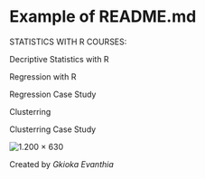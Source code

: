 # Example of README.md

STATISTICS WITH R COURSES:

Decriptive Statistics with R

Regression with R

Regression Case Study

Clusterring

Clusterring Case Study

![1.200 × 630](https://elearningekpa.gr/images/ekpa-elearning-open-graph-image--opt.jpg)

Created by *Gkioka Evanthia* 
